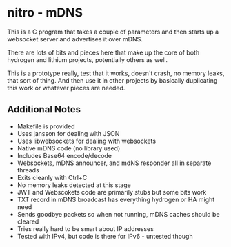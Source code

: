 # nitro - mDNS
This is a C program that takes a couple of parameters and then starts up a websocket server and advertises it over mDNS. 

There are lots of bits and pieces here that make up the core of both hydrogen and lithium projects, potentially others as well.

This is a prototype really, test that it works, doesn't crash, no memory leaks, that sort of thing. And then use it in
other projects by basically duplicating this work or whatever pieces are needed.

## Additional Notes
- Makefile is provided
- Uses jansson for dealing with JSON
- Uses libwebsockets for dealing with websockets
- Native mDNS code (no library used)
- Includes Base64 encode/decode
- Websockets, mDNS announcer, and mdNS responder all in separate threads
- Exits cleanly with Ctrl+C
- No memory leaks detected at this stage
- JWT and Webscokets code are primarily stubs but some bits work
- TXT record in mDNS broadcast has everything hydrogen or HA might need
- Sends goodbye packets so when not running, mDNS caches should be cleared
- Tries really hard to be smart about IP addresses
- Tested with IPv4, but code is there for IPv6 - untested though
  
